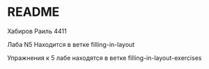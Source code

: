 # README

Хабиров Раиль 4411

Лаба N5 Находится в ветке filling-in-layout

Упражнения к 5 лабе находятся в ветке filling-in-layout-exercises

